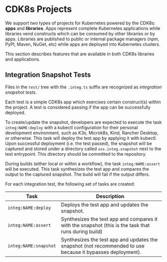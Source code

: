 # CDK8s Projects

We support two types of projects for Kubernetes powered by the CDK8s:
**apps** and **libraries**. Apps represent complete Kubernetes applications
while libraries vend constructs which can be consumed by other libraries or
by apps. Libraries are published to public or internal package managers (npm,
PyPI, Maven, NuGet, etc) while apps are deployed into Kubernetes clusters.

This section describes features that are available in both CDK8s libraries and
applications.

## Integration Snapshot Tests

Files in the `test/` tree with the `.integ.ts` suffix are recognized as
*integration snapshot tests*.

Each test is a simple CDK8s app which exercises certain construct(s) within
the project. A test is considered passing if the app can be successfully
deployed.

To create/update the snapshot, developers are expected to execute the task
`integ:NAME:deploy` with a kubectl configuration for their personal development
environment, such as K3s, Microk8s, Kind, Rancher Desktop, or otherwise. This
task will deploy the test app by applying it with kubectl. Upon successful
deployment (i.e. the test passed), the snapshot will be captured and stored
under a directory called `xxx.integ.snapshot` next to the test entrypoint. This
directory should be committed to the repository.

During builds (either local or within a workflow), the task `integ:NAME:assert`
will be executed. This task synthesizes the test app and compares the output to
the captured snapshot. The build will fail if the output differs.

For each integration test, the following set of tasks are created:

|Task|Description|
|----|-----------|
|`integ:NAME:deploy`|Deploys the test app and updates the snapshot.|
|`integ:NAME:assert`|Synthesizes the test app and compares it with the snapshot (this is the task that runs during build)|
|`integ:NAME:snapshot`|Synthesizes the test app and updates the snapshot (not recommended to use because it bypasses deployment).|